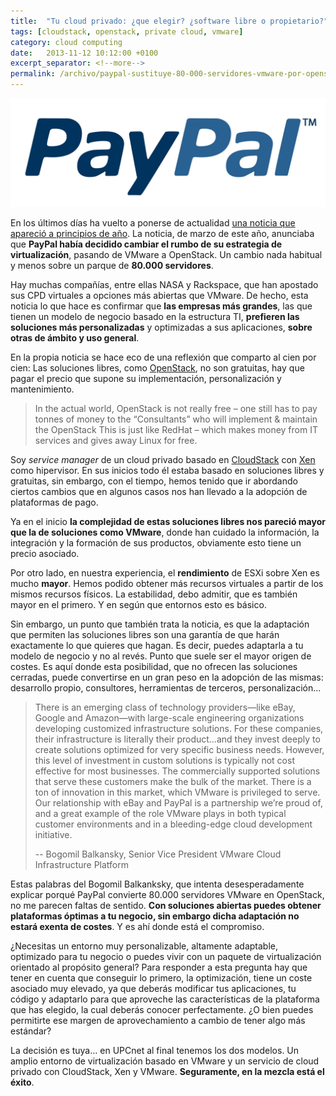 ```yaml
---
title:  "Tu cloud privado: ¿que elegir? ¿software libre o propietario?"
tags: [cloudstack, openstack, private cloud, vmware]
category: cloud computing
date:   2013-11-12 10:12:00 +0100
excerpt_separator: <!--more-->
permalink: /archivo/paypal-sustituye-80-000-servidores-vmware-por-openstack/
---
```


![Paypal logo](/assets/img/paypal_logo.jpg) 

En los últimos días ha vuelto a ponerse de actualidad [una noticia que apareció a principios de año](https://www.forbes.com/sites/reuvencohen/2013/03/26/paypal-to-drop-vmware-from-80000-servers-and-replace-it-with-openstack/). La noticia, de marzo de este año, anunciaba que **PayPal había decidido cambiar el rumbo de su estrategia de virtualización**, pasando de VMware a OpenStack. Un cambio nada habitual y menos sobre un parque de **80.000 servidores**.

Hay muchas compañías, entre ellas NASA y Rackspace, que han apostado sus CPD virtuales a opciones más abiertas que VMware. De hecho, esta noticia lo que hace es confirmar que **las empresas más grandes**, las que tienen un modelo de negocio basado en la estructura TI, **prefieren las soluciones más personalizadas** y optimizadas a sus aplicaciones, **sobre otras de ámbito y uso general**.

En la propia noticia se hace eco de una reflexión que comparto al cien por cien: Las soluciones libres, como [OpenStack](https://www.openstack.org/), no son gratuitas, hay que pagar el precio que supone su implementación, personalización y mantenimiento.

> In the actual world, OpenStack is not really free – one still has to pay tonnes of money to the “Consultants” who will implement & maintain the OpenStack   This is just like RedHat – which makes money from IT services and gives away Linux for free.

Soy *service manager* de un cloud privado basado en [CloudStack](https://cloudstack.apache.org/) con [Xen](https://www.citrix.com/products/xenserver/overview.html) como hipervisor. En sus inicios todo él estaba basado en soluciones libres y gratuitas, sin embargo, con el tiempo, hemos tenido que ir abordando ciertos cambios que en algunos casos nos han llevado a la adopción de plataformas de pago.

Ya en el inicio **la complejidad de estas soluciones libres nos pareció mayor que la de soluciones como VMware**, donde han cuidado la información, la integración y la formación de sus productos, obviamente esto tiene un precio asociado.

Por otro lado, en nuestra experiencia, el **rendimiento** de ESXi sobre Xen es mucho **mayor**. Hemos podido obtener más recursos virtuales a partir de los mismos recursos físicos. La estabilidad, debo admitir, que es también mayor en el primero. Y en según que entornos esto es básico.

Sin embargo, un punto que también trata la noticia, es que la adaptación que permiten las soluciones libres son una garantía de que harán exactamente lo que quieres que hagan. Es decir, puedes adaptarla a tu modelo de negocio y no al revés. Punto que suele ser el mayor origen de costes. Es aquí donde esta posibilidad, que no ofrecen las soluciones cerradas, puede convertirse en un gran peso en la adopción de las mismas: desarrollo propio, consultores, herramientas de terceros, personalización…

> There is an emerging class of technology providers—like eBay, Google and Amazon—with large-scale engineering organizations developing customized infrastructure solutions. For these companies, their infrastructure is literally their product…and they invest deeply to create solutions optimized for very specific business needs. However, this level of investment in custom solutions is typically not cost effective for most businesses. The commercially supported solutions that serve these customers make the bulk of the market. There is a ton of innovation in this market, which VMware is privileged to serve. Our relationship with eBay and PayPal is a partnership we’re proud of, and a great example of the role VMware plays in both typical customer environments and in a bleeding-edge cloud development initiative.
>
> -- Bogomil Balkansky, Senior Vice President VMware Cloud Infrastructure Platform

Estas palabras del Bogomil Balkanksky, que intenta desesperadamente explicar porqué PayPal convierte 80.000 servidores VMware en OpenStack, no me parecen faltas de sentido. **Con soluciones abiertas puedes obtener plataformas óptimas a tu negocio, sin embargo dicha adaptación no estará exenta de costes**. Y es ahí donde está el compromiso.

¿Necesitas un entorno muy personalizable, altamente adaptable, optimizado para tu negocio o puedes vivir con un paquete de virtualización orientado al propósito general? Para responder a esta pregunta hay que tener en cuenta que conseguir lo primero, la optimización, tiene un coste asociado muy elevado, ya que deberás modificar tus aplicaciones, tu código y adaptarlo para que aproveche las características de la plataforma que has elegido, la cual deberás conocer perfectamente. ¿O bien puedes permitirte ese margen de aprovechamiento a cambio de tener algo más estándar?

La decisión es tuya… en UPCnet al final tenemos los dos modelos. Un amplio entorno de virtualización basado en VMware y un servicio de cloud privado con CloudStack, Xen y VMware. **Seguramente, en la mezcla está el éxito**.